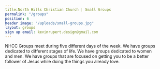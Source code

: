 ```yaml
---
title:North Hills Christian Church | Small Groups
permalink: "/groups"
position: 6
header image: "/uploads/small-groups.jpg"
layout: groups
sign up email: kevinrupert.design@gmail.com
---
```


NHCC Groups meet during five different days of the week. We have groups dedicated to different stages of life. We have groups dedicated to women and men. We have groups that are focused on getting you to be a better follower of Jesus while doing the things you already love.
